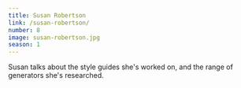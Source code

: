 ```yaml
---
title: Susan Robertson
link: /susan-robertson/
number: 8
image: susan-robertson.jpg
season: 1
---
```


Susan talks about the style guides she's worked on, and the range of generators she's researched.
